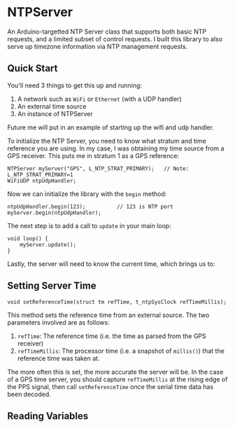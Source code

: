 # NTPServer
An Arduino-targetted NTP Server class that supports both basic NTP requests, and a limited subset of control requests. I built this library to also serve up timezone information via NTP management requests.

## Quick Start

You'll need 3 things to get this up and running:

1. A network such as `WiFi` or `Ethernet` (with a UDP handler)
2. An external time source
3. An instance of NTPServer

Future me will put in an example of starting up the wifi and udp handler.

To initialize the NTP Server, you need to know what stratum and time reference you are using. In my case, I was obtaining my time source from a GPS receiver. This puts me in stratum 1 as a GPS reference:

```
NTPServer myServer("GPS", L_NTP_STRAT_PRIMARY);   // Note: L_NTP_STRAT_PRIMARY=1
WiFiUDP ntpUdpHandler;
```

Now we can initialize the library with the `begin` method:

```
ntpUdpHandler.begin(123);          // 123 is NTP port
myServer.begin(ntpUdpHandler);
```

The next step is to add a call to `update` in your main loop:

```
void loop() {
	myServer.update();
}

```

Lastly, the server will need to know the current time, which brings us to:

## Setting Server Time

```
void setReferenceTime(struct tm refTime, t_ntpSysClock refTimeMillis);
```

This method sets the reference time from an external source. The two parameters involved are as follows:

1. `refTime`: The reference time (i.e. the time as parsed from the GPS receiver)
2. `refTimeMillis`: The processor time (i.e. a snapshot of `millis()`) that the reference time was taken at.

The more often this is set, the more accurate the server will be. In the case of a GPS time server, you should capture `refTimeMillis` at the rising edge of the PPS signal, then call `setReferenceTime` once the serial time data has been decoded.

## Reading Variables
